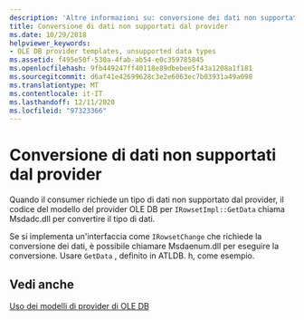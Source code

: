 ```yaml
---
description: 'Altre informazioni su: conversione dei dati non supportati dal provider'
title: Conversione di dati non supportati dal provider
ms.date: 10/29/2018
helpviewer_keywords:
- OLE DB provider templates, unsupported data types
ms.assetid: f495e50f-530a-4fab-ab54-e0c359785845
ms.openlocfilehash: 9fb449247ff40118e89dbebee5f43a1208a1f181
ms.sourcegitcommit: d6af41e42699628c3e2e6063ec7b03931a49a098
ms.translationtype: MT
ms.contentlocale: it-IT
ms.lasthandoff: 12/11/2020
ms.locfileid: "97323366"
---
```

# <a name="converting-data-not-supported-by-the-provider"></a>Conversione di dati non supportati dal provider

Quando il consumer richiede un tipo di dati non supportato dal provider, il codice del modello del provider OLE DB per `IRowsetImpl::GetData` chiama Msdadc.dll per convertire il tipo di dati.

Se si implementa un'interfaccia come `IRowsetChange` che richiede la conversione dei dati, è possibile chiamare Msdaenum.dll per eseguire la conversione. Usare `GetData` , definito in ATLDB. h, come esempio.

## <a name="see-also"></a>Vedi anche

[Uso dei modelli di provider di OLE DB](../../data/oledb/working-with-ole-db-provider-templates.md)

